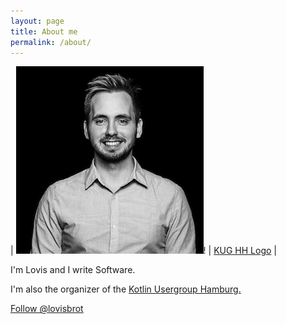 ```yaml
---
layout: page
title: About me
permalink: /about/
---
```



| ![Lovis](assets/Lovis_Moeller_small.png)! | [KUG HH Logo](https://secure.meetupstatic.com/photos/event/c/e/5/1/highres_462532817.jpeg) |

I'm Lovis and I write Software.

I'm also the organizer of the [Kotlin Usergroup Hamburg.](https://www.meetup.com/de-DE/Kotlin-User-Group-Hamburg/)

<a href="https://twitter.com/lovisbrot" class="twitter-follow-button" data-show-count="false" data-size="large">Follow @lovisbrot</a>

<script>!function(d,s,id){var js,fjs=d.getElementsByTagName(s)[0],p=/^http:/.test(d.location)?'http':'https';if(!d.getElementById(id)){js=d.createElement(s);js.id=id;js.src=p+'://platform.twitter.com/widgets.js';fjs.parentNode.insertBefore(js,fjs);}}(document, 'script', 'twitter-wjs');</script>
